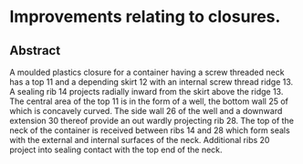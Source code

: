 # Improvements relating to closures.

## Abstract
A moulded plastics closure for a container having a screw threaded neck has a top 11 and a depending skirt 12 with an internal screw thread ridge 13. A sealing rib 14 projects radially inward from the skirt above the ridge 13. The central area of the top 11 is in the form of a well, the bottom wall 25 of which is concavely curved. The side wall 26 of the well and a downward extension 30 thereof provide an out wardly projecting rib 28. The top of the neck of the container is received between ribs 14 and 28 which form seals with the external and internal surfaces of the neck. Additional ribs 20 project into sealing contact with the top end of the neck.